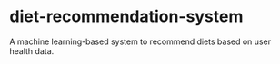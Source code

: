 # diet-recommendation-system
A machine learning-based system to recommend diets based on user health data.
